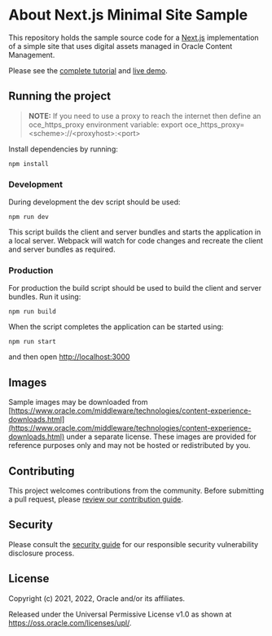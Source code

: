 # About Next.js Minimal Site Sample

This repository holds the sample source code for a [Next.js](https://nextjs.org) implementation of a simple site that uses digital assets managed in Oracle Content Management.

Please see the [complete tutorial](https://www.oracle.com/pls/topic/lookup?ctx=cloud&id=oce-nextjs-minimal-sample) and [live demo](https://headless.mycontentdemo.com/samples/oce-nextjs-minimal-sample).

## Running the project

> **NOTE:** If you need to use a proxy to reach the internet then define an oce_https_proxy environment variable:
> export oce_https_proxy=\<scheme\>://\<proxyhost\>:\<port\>

Install dependencies by running:

```shell
npm install
```

### Development

During development the dev script should be used:

```shell
npm run dev
```

This script builds the client and server bundles and starts the application in a local server. Webpack will watch for code changes and recreate the client and server bundles as required.

### Production

For production the build script should be used to build the client and server bundles. Run it using:

```shell
npm run build
```

When the script completes the application can be started using:

```shell
npm run start
```

and then open [http://localhost:3000](http://localhost:3000)

## Images

Sample images may be downloaded from [https://www.oracle.com/middleware/technologies/content-experience-downloads.html](https://www.oracle.com/middleware/technologies/content-experience-downloads.html) under a separate license.  These images are provided for reference purposes only and may not be hosted or redistributed by you.

## Contributing

This project welcomes contributions from the community. Before submitting a pull
request, please [review our contribution guide](./CONTRIBUTING.md).

## Security

Please consult the [security guide](./SECURITY.md) for our responsible security
vulnerability disclosure process.

## License

Copyright (c) 2021, 2022, Oracle and/or its affiliates.

Released under the Universal Permissive License v1.0 as shown at
<https://oss.oracle.com/licenses/upl/>.
